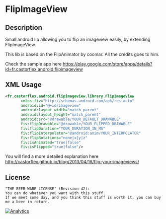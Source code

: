 FlipImageView
==================

Description
-----------
Small android lib allowing you to flip an imageview easily, by extending FlipImageView.

This lib is based on the FlipAnimator by coomar. All the credits goes to him.

Check the sample app here https://play.google.com/store/apps/details?id=fr.castorflex.android.flipimageview

XML Usage
---------
```xml
<fr.castorflex.android.flipimageview.library.FlipImageView
       xmlns:fiv="http://schemas.android.com/apk/res-auto"
       android:id="@+id/imageview"
       android:layout_width="match_parent"
       android:layout_height="match_parent"
       android:src="@drawable/YOUR_DEFAULT_DRAWABLE"
       fiv:flipDrawable="@drawable/YOUR_FLIPPED_DRAWABLE"
       fiv:flipDuration="YOUR_DURATION_IN_MS"
       fiv:flipInterpolator="@android:anim/YOUR_INTERPOLATOR"
       fiv:flipRotations="none|x|y|z"
       fiv:isAnimated="true|false"
       fiv:isFlipped="true|false"/>
```

You will find a more detailed explanation here http://castorflex.github.io/blog/2013/04/16/flip-your-imageviews/

License
-------

```
"THE BEER-WARE LICENSE" (Revision 42):
You can do whatever you want with this stuff.
If we meet some day, and you think this stuff is worth it, you can buy me a beer in return.
```

[![Analytics](https://ga-beacon.appspot.com/UA-32954204-2/FlipImageView/readme)](https://github.com/igrigorik/ga-beacon)
